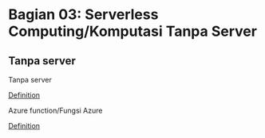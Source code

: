 # Bagian 03: Serverless Computing/Komputasi Tanpa Server

## Tanpa server

Tanpa server

[Definition](../definitions/definitions_S.md#serverless)

Azure function/Fungsi Azure

[Definition](../definitions/definitions_M.md#azure-function)
